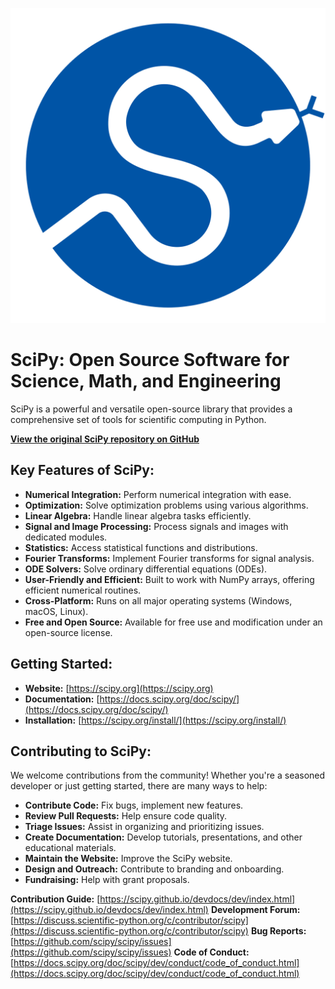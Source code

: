 [![SciPy Logo](https://raw.githubusercontent.com/scipy/scipy/main/doc/source/_static/logo.svg)](https://scipy.org)

# SciPy: Open Source Software for Science, Math, and Engineering

SciPy is a powerful and versatile open-source library that provides a comprehensive set of tools for scientific computing in Python.

**[View the original SciPy repository on GitHub](https://github.com/scipy/scipy)**

## Key Features of SciPy:

*   **Numerical Integration:** Perform numerical integration with ease.
*   **Optimization:** Solve optimization problems using various algorithms.
*   **Linear Algebra:** Handle linear algebra tasks efficiently.
*   **Signal and Image Processing:** Process signals and images with dedicated modules.
*   **Statistics:**  Access statistical functions and distributions.
*   **Fourier Transforms:**  Implement Fourier transforms for signal analysis.
*   **ODE Solvers:** Solve ordinary differential equations (ODEs).
*   **User-Friendly and Efficient:** Built to work with NumPy arrays, offering efficient numerical routines.
*   **Cross-Platform:** Runs on all major operating systems (Windows, macOS, Linux).
*   **Free and Open Source:** Available for free use and modification under an open-source license.

## Getting Started:

*   **Website:** [https://scipy.org](https://scipy.org)
*   **Documentation:** [https://docs.scipy.org/doc/scipy/](https://docs.scipy.org/doc/scipy/)
*   **Installation:** [https://scipy.org/install/](https://scipy.org/install/)

## Contributing to SciPy:

We welcome contributions from the community! Whether you're a seasoned developer or just getting started, there are many ways to help:

*   **Contribute Code:** Fix bugs, implement new features.
*   **Review Pull Requests:** Help ensure code quality.
*   **Triage Issues:** Assist in organizing and prioritizing issues.
*   **Create Documentation:** Develop tutorials, presentations, and other educational materials.
*   **Maintain the Website:** Improve the SciPy website.
*   **Design and Outreach:** Contribute to branding and onboarding.
*   **Fundraising:**  Help with grant proposals.

**Contribution Guide:** [https://scipy.github.io/devdocs/dev/index.html](https://scipy.github.io/devdocs/dev/index.html)
**Development Forum:** [https://discuss.scientific-python.org/c/contributor/scipy](https://discuss.scientific-python.org/c/contributor/scipy)
**Bug Reports:** [https://github.com/scipy/scipy/issues](https://github.com/scipy/scipy/issues)
**Code of Conduct:** [https://docs.scipy.org/doc/scipy/dev/conduct/code_of_conduct.html](https://docs.scipy.org/doc/scipy/dev/conduct/code_of_conduct.html)